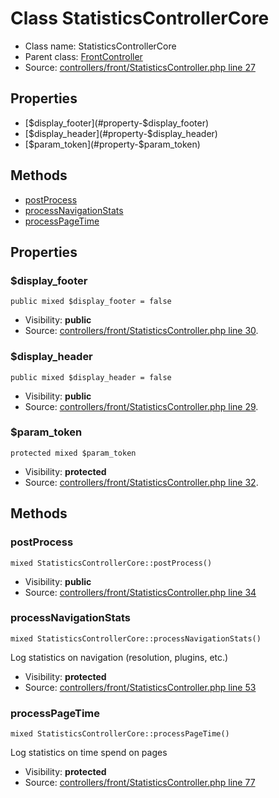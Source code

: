 Class StatisticsControllerCore
=====================





* Class name: StatisticsControllerCore
* Parent class: [FrontController](class.FrontControllerCore.md)
* Source: [controllers/front/StatisticsController.php line 27](https://github.com/PrestaShop/PrestaShop/blob/1.6.1.1/controllers/front/StatisticsController.php#L27)



Properties
----------

* [$display_footer](#property-$display_footer)
* [$display_header](#property-$display_header)
* [$param_token](#property-$param_token)

Methods
-------
* [postProcess](#method-postProcess)
* [processNavigationStats](#method-processNavigationStats)
* [processPageTime](#method-processPageTime)




Properties
----------


### <a name="property-$display_footer"></a>$display_footer

    public mixed $display_footer = false





* Visibility: **public**
* Source: [controllers/front/StatisticsController.php line 30](https://github.com/PrestaShop/PrestaShop/blob/1.6.1.1/controllers/front/StatisticsController.php#L30).


### <a name="property-$display_header"></a>$display_header

    public mixed $display_header = false





* Visibility: **public**
* Source: [controllers/front/StatisticsController.php line 29](https://github.com/PrestaShop/PrestaShop/blob/1.6.1.1/controllers/front/StatisticsController.php#L29).


### <a name="property-$param_token"></a>$param_token

    protected mixed $param_token





* Visibility: **protected**
* Source: [controllers/front/StatisticsController.php line 32](https://github.com/PrestaShop/PrestaShop/blob/1.6.1.1/controllers/front/StatisticsController.php#L32).


Methods
-------


### <a name="method-postProcess"></a>postProcess

    mixed StatisticsControllerCore::postProcess()





* Visibility: **public**
* Source: [controllers/front/StatisticsController.php line 34](https://github.com/PrestaShop/PrestaShop/blob/1.6.1.1/controllers/front/StatisticsController.php#L34)




### <a name="method-processNavigationStats"></a>processNavigationStats

    mixed StatisticsControllerCore::processNavigationStats()

Log statistics on navigation (resolution, plugins, etc.)



* Visibility: **protected**
* Source: [controllers/front/StatisticsController.php line 53](https://github.com/PrestaShop/PrestaShop/blob/1.6.1.1/controllers/front/StatisticsController.php#L53)




### <a name="method-processPageTime"></a>processPageTime

    mixed StatisticsControllerCore::processPageTime()

Log statistics on time spend on pages



* Visibility: **protected**
* Source: [controllers/front/StatisticsController.php line 77](https://github.com/PrestaShop/PrestaShop/blob/1.6.1.1/controllers/front/StatisticsController.php#L77)



